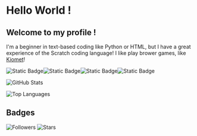 # Hello World !
## Welcome to my profile !
I'm a beginner in text-based coding like Python or HTML, but I have a great experience of the Scratch coding language! I like play brower games, like [Kiomet](https://kiomet.com)!

![Static Badge](https://img.shields.io/badge/coding%20in-black?style=for-the-badge&logo=%234D97FF&logoColor=%234D97FF)![Static Badge](https://img.shields.io/badge/scratch-orange?style=for-the-badge&logo=scratch&logoColor=white)![Static Badge](https://img.shields.io/badge/html-%23E34F26?style=for-the-badge&logo=html5&logoColor=white)![Static Badge](https://img.shields.io/badge/python-%233776AB?style=for-the-badge&logo=python&logoColor=white)




![GitHub Stats](https://github-readme-stats.vercel.app/api?username=SCLF-Xingshu&show_icons=true&theme=radical)

![Top Languages](https://github-readme-stats.vercel.app/api/top-langs/?username=SCLF-Xingshu&layout=compact&theme=radical)

## Badges

![Followers](https://img.shields.io/github/followers/SCLF-Xingshu?label=Followers&style=social)
![Stars](https://img.shields.io/github/stars/SCLF-Xingshu?label=Stars&style=social)

